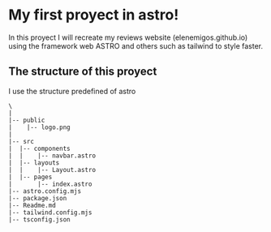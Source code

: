 # My first proyect in astro!
In this proyect I will recreate my reviews website (elenemigos.github.io) using the framework web ASTRO and others such as tailwind to style faster.

## The structure of this proyect
I use the structure predefined of astro
```
\
|
|-- public
|    |-- logo.png
|
|-- src
|  |-- components
|  |    |-- navbar.astro
|  |-- layouts
|  |    |-- Layout.astro
|  |-- pages
|       |-- index.astro
|-- astro.config.mjs
|-- package.json
|-- Readme.md
|-- tailwind.config.mjs
|-- tsconfig.json

```